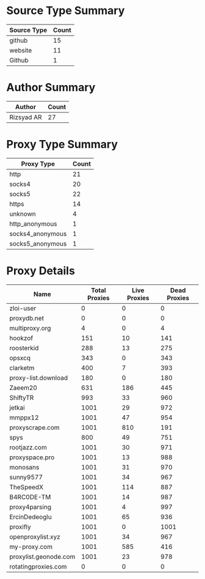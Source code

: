 # Source Type Summary

| Source Type | Count |
|-------------|-------|
| github | 15 |
| website | 11 |
| Github | 1 |


# Author Summary

| Author | Count |
|--------|-------|
| Rizsyad AR | 27 |


# Proxy Type Summary

| Proxy Type | Count |
|------------|-------|
| http | 21 |
| socks4 | 20 |
| socks5 | 22 |
| https | 14 |
| unknown | 4 |
| http_anonymous | 1 |
| socks4_anonymous | 1 |
| socks5_anonymous | 1 |


# Proxy Details

| Name | Total Proxies | Live Proxies | Dead Proxies |
|------|---------------|--------------|---------------|
| zloi-user | 0 | 0 | 0 |
| proxydb.net | 0 | 0 | 0 |
| multiproxy.org | 4 | 0 | 4 |
| hookzof | 151 | 10 | 141 |
| roosterkid | 288 | 13 | 275 |
| opsxcq | 343 | 0 | 343 |
| clarketm | 400 | 7 | 393 |
| proxy-list.download | 180 | 0 | 180 |
| Zaeem20 | 631 | 186 | 445 |
| ShiftyTR | 993 | 33 | 960 |
| jetkai | 1001 | 29 | 972 |
| mmppx12 | 1001 | 47 | 954 |
| proxyscrape.com | 1001 | 810 | 191 |
| spys | 800 | 49 | 751 |
| rootjazz.com | 1001 | 30 | 971 |
| proxyspace.pro | 1001 | 13 | 988 |
| monosans | 1001 | 31 | 970 |
| sunny9577 | 1001 | 34 | 967 |
| TheSpeedX | 1001 | 114 | 887 |
| B4RC0DE-TM | 1001 | 14 | 987 |
| proxy4parsing | 1001 | 4 | 997 |
| ErcinDedeoglu | 1001 | 65 | 936 |
| proxifly | 1001 | 0 | 1001 |
| openproxylist.xyz | 1001 | 34 | 967 |
| my-proxy.com | 1001 | 585 | 416 |
| proxylist.geonode.com | 1001 | 23 | 978 |
| rotatingproxies.com | 0 | 0 | 0 |
